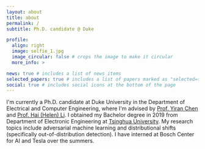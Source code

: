 ```yaml
---
layout: about
title: about
permalink: /
subtitle: Ph.D. candidate @ Duke

profile:
  align: right
  image: selfie_1.jpg
  image_circular: false # crops the image to make it circular
  more_info: >

news: true # includes a list of news items
selected_papers: true # includes a list of papers marked as "selected={true}"
social: true # includes social icons at the bottom of the page
---
```


I'm currently a Ph.D. candidate at Duke University in the Department of Electrical and Computer Engineering, where I'm advised by [Prof. Yiran Chen](https://cei.pratt.duke.edu/people/yiran-chen) and [Prof. Hai (Helen) Li](https://cei.pratt.duke.edu/people/hai-helen-li). I obtained my Bachelor degree in 2019 from Department of Electronic Engineering at [Tsinghua University](https://en.wikipedia.org/wiki/Tsinghua_University). My research topics include adversarial machine learning and distributional shifts (specifically out-of-distribution detection). I have interned at Bosch Center for AI and Tesla over the summers.
